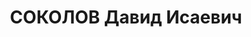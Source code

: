 ---
title: СОКОЛОВ Давид Исаевич
description: '1894 р., м. Сміла Київської обл., єврей, з міщан, позапартійний, освіта
  початкова, директор Дніпропетровської обласної філармонії.

  27.11.1937 р.звинувачений у належності до к/рев. організації, розстріляний 28.11.1937
  р.

  Реабілітований 11.08.1956 р.'
---